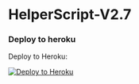 # HelperScript-V2.7

### Deploy to heroku

Deploy to Heroku:
<p align="left"><a href="https://heroku.com/deploy?template=https://github.com/sahyam2019/mybot/tree/sql-extended"> <img src="https://www.herokucdn.com/deploy/button.svg" alt="Deploy to Heroku" /></a></p>

